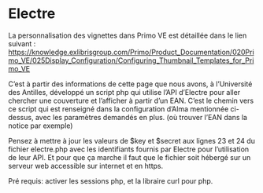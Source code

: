 # Electre

La personnalisation des vignettes dans Primo VE est détaillée dans le lien suivant : 
https://knowledge.exlibrisgroup.com/Primo/Product_Documentation/020Primo_VE/025Display_Configuration/Configuring_Thumbnail_Templates_for_Primo_VE

C’est à partir des informations de cette page que nous avons, à l’Université des Antilles, développé un script php qui utilise l’API d’Electre pour aller chercher une couverture et l’afficher à partir d’un EAN.
C’est le chemin vers ce script qui est renseigné dans la configuration d’Alma mentionnée ci-dessus, avec les paramètres demandés en plus. (où trouver l’EAN dans la notice par exemple)

Pensez à mettre à jour les valeurs de $key et $secret aux lignes 23 et 24 du fichier electre.php avec les identifiants fournis par Electre pour l’utilisation de leur API.
Et pour que ça marche il faut que le fichier soit hébergé sur un serveur web accessible sur internet et en https.

Pré requis: activer les sessions php, et la libraire curl pour php.
